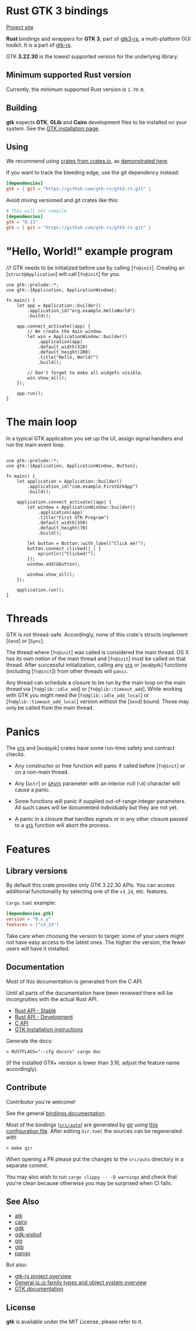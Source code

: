 # Rust GTK 3 bindings

[Project site](http://gtk-rs.org/)

__Rust__ bindings and wrappers for __GTK 3__, part of [gtk3-rs](https://github.com/gtk-rs/gtk3-rs),
a multi-platform GUI toolkit. It is a part of [gtk-rs](http://gtk-rs.org/).

GTK __3.22.30__ is the lowest supported version for the underlying library.

## Minimum supported Rust version

Currently, the minimum supported Rust version is `1.70.0`.

## Building

__gtk__ expects __GTK__, __GLib__ and __Cairo__ development files to be installed on your system.
See the [GTK installation page](https://www.gtk.org/docs/installations/).

## Using

We recommend using [crates from crates.io](https://crates.io/keywords/gtk-rs),
as [demonstrated here](http://gtk-rs.org/#using).

If you want to track the bleeding edge, use the git dependency instead:

```toml
[dependencies]
gtk = { git = "https://github.com/gtk-rs/gtk3-rs.git" }
```

Avoid mixing versioned and git crates like this:

```toml
# This will not compile
[dependencies]
gtk = "0.13"
gtk = { git = "https://github.com/gtk-rs/gtk3-rs.git" }
```

# "Hello, World!" example program
//!
GTK needs to be initialized before use by calling [`fn@init`]. Creating an
[`struct@Application`] will call [`fn@init`] for you.

```rust,no_run
use gtk::prelude::*;
use gtk::{Application, ApplicationWindow};

fn main() {
    let app = Application::builder()
        .application_id("org.example.HelloWorld")
        .build();

    app.connect_activate(|app| {
        // We create the main window.
        let win = ApplicationWindow::builder()
            .application(app)
            .default_width(320)
            .default_height(200)
            .title("Hello, World!")
            .build();

        // Don't forget to make all widgets visible.
        win.show_all();
    });

    app.run();
}
```

# The main loop

In a typical GTK application you set up the UI, assign signal handlers
and run the main event loop.

```rust,no_run

use gtk::prelude::*;
use gtk::{Application, ApplicationWindow, Button};

fn main() {
    let application = Application::builder()
        .application_id("com.example.FirstGtkApp")
        .build();

    application.connect_activate(|app| {
        let window = ApplicationWindow::builder()
            .application(app)
            .title("First GTK Program")
            .default_width(350)
            .default_height(70)
            .build();

        let button = Button::with_label("Click me!");
        button.connect_clicked(|_| {
            eprintln!("Clicked!");
        });
        window.add(&button);

        window.show_all();
    });

    application.run();
}
```

# Threads

GTK is not thread-safe. Accordingly, none of this crate's structs implement
[`Send`] or [`Sync`].

The thread where [`fn@init`] was called is considered the main thread. OS X has
its own notion of the main thread and [`fn@init`] must be called on that thread.
After successful initialization, calling any [`gtk`](mod@crate) or [`mod@gdk`] functions
(including [`fn@init`]) from other threads will `panic`.

Any thread can schedule a closure to be run by the main loop on the main
thread via [`fn@glib::idle_add`] or [`fn@glib::timeout_add`]. While
working with GTK you might need the [`fn@glib::idle_add_local`]
or [`fn@glib::timeout_add_local`] version without the
[`Send`] bound. Those may only be called from the main thread.

# Panics

The [`gtk`](mod@crate) and [`mod@gdk`] crates have some run-time safety and contract checks.

- Any constructor or free function will panic if called before [`fn@init`] or on
a non-main thread.

- Any [`&str`] or [`&Path`](std::path::Path) parameter with an interior null (`\0`) character will
cause a panic.

- Some functions will panic if supplied out-of-range integer parameters. All
such cases will be documented individually but they are not yet.

- A panic in a closure that handles signals or in any other closure passed
to a [`gtk`](mod@crate) function will abort the process.

# Features

## Library versions

By default this crate provides only GTK 3.22.30 APIs. You can access additional
functionality by selecting one of the `v3_24`, etc. features.

`Cargo.toml` example:

```toml
[dependencies.gtk]
version = "0.x.y"
features = ["v3_24"]
```

Take care when choosing the version to target: some of your users might
not have easy access to the latest ones. The higher the version, the fewer
users will have it installed.

## Documentation

Most of this documentation is generated from the C API.

Until all parts of the documentation have been reviewed there will be incongruities
with the actual Rust API.

 * [Rust API - Stable](https://gtk-rs.org/gtk3-rs/stable/latest/docs/gtk/)
 * [Rust API - Development](https://gtk-rs.org/gtk3-rs/git/docs/gtk)
 * [C API](https://developer.gnome.org/gtk/stable/)
 * [GTK Installation instructions](https://www.gtk.org/docs/installations/)

Generate the docs:

```shell
> RUSTFLAGS="--cfg docsrs" cargo doc
```

(if the installed GTK+ version is lower than 3.16, adjust the feature name accordingly).

## Contribute

Contributor you're welcome!

See the general [bindings documentation](https://gtk-rs.org/gtk-rs-core/stable/latest/docs/glib/).

Most of the bindings ([`src/auto`](src/auto)) are generated by [gir](https://github.com/gtk-rs/gir) using [this configuration file](Gir.toml). After editing `Gir.toml` the sources can be regenerated with

```shell
> make gir
```

When opening a PR please put the changes to the `src/auto` directory in a separate commit.

You may also wish to run `cargo clippy -- -D warnings` and check that you're clean because
otherwise you may be surprised when CI fails.

## See Also

 * [atk](https://crates.io/crates/atk)
 * [cairo](https://crates.io/crates/cairo-rs)
 * [gdk](https://crates.io/crates/gdk)
 * [gdk-pixbuf](https://crates.io/crates/gdk-pixbuf)
 * [gio](https://crates.io/crates/gio)
 * [glib](https://crates.io/crates/glib)
 * [pango](https://crates.io/crates/pango)

But also:

 * [gtk-rs project overview](https://gtk-rs.org)
 * [General `GLib` family types and object system overview](mod@glib)
 * [GTK documentation](https://www.gtk.org/docs/)

## License

__gtk__ is available under the MIT License, please refer to it.

